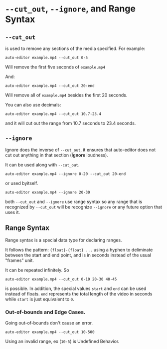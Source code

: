 # `--cut_out`, `--ignore`, and Range Syntax


## `--cut_out`

is used to remove any sections of the media specified. For example:

```
auto-editor example.mp4 --cut_out 0-5
```

Will remove the first five seconds of `example.mp4`

And:

```
auto-editor example.mp4 --cut_out 20-end
```

Will remove all of `example.mp4` besides the first 20 seconds.


You can also use decimals:

```
auto-editor example.mp4 --cut_out 10.7-23.4
```

and it will cut out the range from 10.7 seconds to 23.4 seconds.


## `--ignore`

Ignore does the inverse of `--cut_out`, it ensures that auto-editor does not cut out anything in that section (**Ignore** loudness).

It can be used along with `--cut_out`.

```
auto-editor example.mp4 --ignore 0-20 --cut_out 20-end
```

or used byitself.

```
auto-editor example.mp4 --ignore 20-30
```

both `--cut_out` and `--ignore` use range syntax so any range that is recognized by `--cut_out` will be recognize `--ignore` or any future option that uses it.

## Range Syntax

Range syntax is a special data type for declaring ranges.

It follows the pattern: `{float}-{float} ...` using a hyphen to deliminate between the start and end point, and is in seconds instead of the usual "frames" unit.

It can be repeated infinitely. So

```
auto-editor example.mp4 --cut_out 0-10 20-30 40-45
```

is possible. In addition, the special values `start` and `end` can be used instead of floats. `end` represents the total length of the video in seconds while `start` is just equivalent to `0`.


### Out-of-bounds and Edge Cases.

Going out-of-bounds don't cause an error.

```
auto-editor example.mp4 --cut_out 10-500
```

Using an invalid range, ex (`10-5`) is Undefined Behavior.

